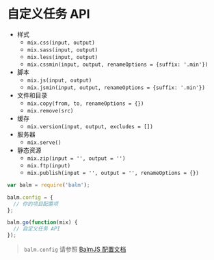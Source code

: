 # 自定义任务 API

- 样式
  - `mix.css(input, output)`
  - `mix.sass(input, output)`
  - `mix.less(input, output)`
  - `mix.cssmin(input, output, renameOptions = {suffix: '.min'})`
- 脚本
  - `mix.js(input, output)`
  - `mix.jsmin(input, output, renameOptions = {suffix: '.min'})`
- 文件和目录
  - `mix.copy(from, to, renameOptions = {})`
  - `mix.remove(src)`
- 缓存
  - `mix.version(input, output, excludes = [])`
- 服务器
  - `mix.serve()`
- 静态资源
  - `mix.zip(input = '', output = '')`
  - `mix.ftp(input)`
  - `mix.publish(input = '', output = '', renameOptions = {})`

```js
var balm = require('balm');

balm.config = {
  // 你的项目配置项
};

balm.go(function(mix) {
  // 自定义任务 API
});
```

> `balm.config` 请参照 [BalmJS 配置文档](../configuration/toc.md)
